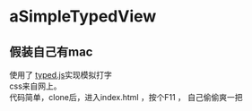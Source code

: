 # aSimpleTypedView
## 假装自己有mac
使用了 [typed.js](https://github.com/mattboldt/typed.js)实现模拟打字  
css来自网上。  
代码简单，clone后，进入index.html ，按个F11 ， 自己偷偷爽一把
